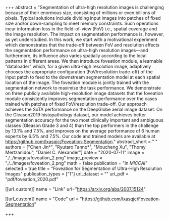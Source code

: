 +++
abstract = "Segmentation of ultra-high resolution images is challenging because of their enormous size, consisting of millions or even billions of pixels. Typical solutions include dividing input images into patches of fixed size and/or down-sampling to meet memory constraints. Such operations incur information loss in the field-of-view (FoV) i.e., spatial coverage and the image resolution. The impact on segmentation performance is, however, as yet understudied. In this work, we start with a motivational experiment which demonstrates that the trade-off between FoV and resolution affects the segmentation performance on ultra-high resolution images—and furthermore, its influence also varies spatially according to the local patterns in different areas. We then introduce foveation module, a learnable “dataloader” which, for a given ultra-high resolution image, adaptively chooses the appropriate configuration (FoV/resolution trade-off) of the input patch to feed to the downstream segmentation model at each spatial location of the image. The foveation module is jointly trained with the segmentation network to maximise the task performance. We demonstrate on three publicly available high-resolution image datasets that the foveation module consistently improves segmentation performance over the cases trained with patches of fixed FoV/resolution trade-off. Our approach achieves the SoTA performance on the DeepGlobe aerial image dataset. On the Gleason2019 histopathology dataset, our model achieves better segmentation accuracy for the two most clinically important and ambiguous classes (Gleason Grade 3 and 4) than the top performers in the challenge by 13.1% and 7.5%, and improves on the average performance of 6 human experts by 6.5% and 7.5%. Our code and trained models are available at https://github.com/lxasqjc/Foveation-Segmentation."
abstract_short = " "
authors = ["Chen Jin&ast;", "Ryutaro Tanno&ast;", "Moucheng Xu", "Thomy Mertzanidou", "Daniel C. Alexander"]
date = "2020-07-11"
image = "./../images/foveation_2.png"
image_preview = "./../images/foveation_2.png"
math = false
publication = "In *MICCAI*"
selected = true
title = "Foveation for Segmentation of Ultra-High Resolution Images"
publication_types = ["1"]
url_dataset = ""
url_pdf = "pdf/foveation_2020.pdf"

[[url_custom]]
name = "Link"
url="https://arxiv.org/abs/2007.15124"

[[url_custom]]
name = "Code"
url = "https://github.com/lxasqjc/Foveation-Segmentation"

+++
